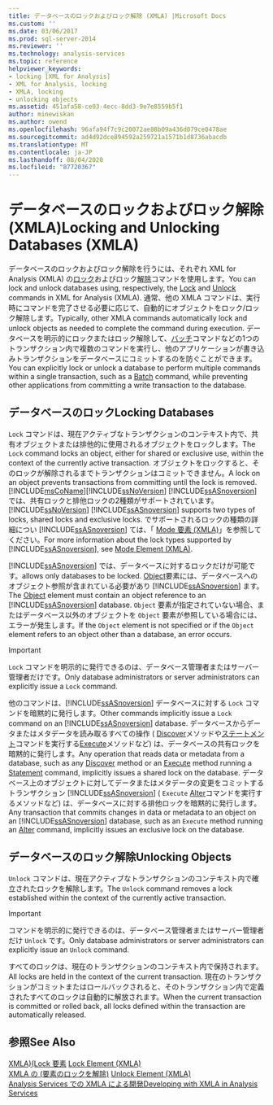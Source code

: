 ```yaml
---
title: データベースのロックおよびロック解除 (XMLA) |Microsoft Docs
ms.custom: ''
ms.date: 03/06/2017
ms.prod: sql-server-2014
ms.reviewer: ''
ms.technology: analysis-services
ms.topic: reference
helpviewer_keywords:
- locking [XML for Analysis]
- XML for Analysis, locking
- XMLA, locking
- unlocking objects
ms.assetid: 451afa58-ce03-4ecc-8dd3-9e7e8559b5f1
author: minewiskan
ms.author: owend
ms.openlocfilehash: 96afa94f7c9c20072ae88b09a436d079ce0478ae
ms.sourcegitcommit: ad4d92dce894592a259721a1571b1d8736abacdb
ms.translationtype: MT
ms.contentlocale: ja-JP
ms.lasthandoff: 08/04/2020
ms.locfileid: "87720367"
---
```

# <a name="locking-and-unlocking-databases-xmla"></a><span data-ttu-id="1d72a-102">データベースのロックおよびロック解除 (XMLA)</span><span class="sxs-lookup"><span data-stu-id="1d72a-102">Locking and Unlocking Databases (XMLA)</span></span>
  <span data-ttu-id="1d72a-103">データベースのロックおよびロック解除を行うには、それぞれ XML for Analysis (XMLA) の[ロック](https://docs.microsoft.com/bi-reference/xmla/xml-elements-commands/lock-element-xmla)およびロック[解除](https://docs.microsoft.com/bi-reference/xmla/xml-elements-commands/lock-element-xmla)コマンドを使用します。</span><span class="sxs-lookup"><span data-stu-id="1d72a-103">You can lock and unlock databases using, respectively, the [Lock](https://docs.microsoft.com/bi-reference/xmla/xml-elements-commands/lock-element-xmla) and [Unlock](https://docs.microsoft.com/bi-reference/xmla/xml-elements-commands/lock-element-xmla) commands in XML for Analysis (XMLA).</span></span> <span data-ttu-id="1d72a-104">通常、他の XMLA コマンドは、実行時にコマンドを完了させる必要に応じて、自動的にオブジェクトをロック/ロック解除します。</span><span class="sxs-lookup"><span data-stu-id="1d72a-104">Typically, other XMLA commands automatically lock and unlock objects as needed to complete the command during execution.</span></span> <span data-ttu-id="1d72a-105">データベースを明示的にロックまたはロック解除して、[バッチ](https://docs.microsoft.com/bi-reference/xmla/xml-elements-commands/batch-element-xmla)コマンドなどの1つのトランザクション内で複数のコマンドを実行し、他のアプリケーションが書き込みトランザクションをデータベースにコミットするのを防ぐことができます。</span><span class="sxs-lookup"><span data-stu-id="1d72a-105">You can explicitly lock or unlock a database to perform multiple commands within a single transaction, such as a [Batch](https://docs.microsoft.com/bi-reference/xmla/xml-elements-commands/batch-element-xmla) command, while preventing other applications from committing a write transaction to the database.</span></span>  
  
## <a name="locking-databases"></a><span data-ttu-id="1d72a-106">データベースのロック</span><span class="sxs-lookup"><span data-stu-id="1d72a-106">Locking Databases</span></span>  
 <span data-ttu-id="1d72a-107">`Lock` コマンドは、現在アクティブなトランザクションのコンテキスト内で、共有オブジェクトまたは排他的に使用されるオブジェクトをロックします。</span><span class="sxs-lookup"><span data-stu-id="1d72a-107">The `Lock` command locks an object, either for shared or exclusive use, within the context of the currently active transaction.</span></span> <span data-ttu-id="1d72a-108">オブジェクトをロックすると、そのロックが解除されるまでトランザクションはコミットできません。</span><span class="sxs-lookup"><span data-stu-id="1d72a-108">A lock on an object prevents transactions from committing until the lock is removed.</span></span> [!INCLUDE[msCoName](../../includes/msconame-md.md)]<span data-ttu-id="1d72a-109">[!INCLUDE[ssNoVersion](../../includes/ssnoversion-md.md)] [!INCLUDE[ssASnoversion](../../includes/ssasnoversion-md.md)] では、共有ロックと排他ロックの2種類がサポートされています。</span><span class="sxs-lookup"><span data-stu-id="1d72a-109">[!INCLUDE[ssNoVersion](../../includes/ssnoversion-md.md)] [!INCLUDE[ssASnoversion](../../includes/ssasnoversion-md.md)] supports two types of locks, shared locks and exclusive locks.</span></span> <span data-ttu-id="1d72a-110">でサポートされるロックの種類の詳細につい [!INCLUDE[ssASnoversion](../../includes/ssasnoversion-md.md)] ては、「 [Mode 要素 &#40;XMLA&#41;](https://docs.microsoft.com/bi-reference/xmla/xml-elements-properties/mode-element-xmla)」を参照してください。</span><span class="sxs-lookup"><span data-stu-id="1d72a-110">For more information about the lock types supported by [!INCLUDE[ssASnoversion](../../includes/ssasnoversion-md.md)], see [Mode Element &#40;XMLA&#41;](https://docs.microsoft.com/bi-reference/xmla/xml-elements-properties/mode-element-xmla).</span></span>  
  
 [!INCLUDE[ssASnoversion](../../includes/ssasnoversion-md.md)] <span data-ttu-id="1d72a-111">では、データベースに対するロックだけが可能です。</span><span class="sxs-lookup"><span data-stu-id="1d72a-111">allows only databases to be locked.</span></span> <span data-ttu-id="1d72a-112">[Object](https://docs.microsoft.com/bi-reference/xmla/xml-elements-properties/object-element-xmla)要素には、データベースへのオブジェクト参照が含まれている必要があり [!INCLUDE[ssASnoversion](../../includes/ssasnoversion-md.md)] ます。</span><span class="sxs-lookup"><span data-stu-id="1d72a-112">The [Object](https://docs.microsoft.com/bi-reference/xmla/xml-elements-properties/object-element-xmla) element must contain an object reference to an [!INCLUDE[ssASnoversion](../../includes/ssasnoversion-md.md)] database.</span></span> <span data-ttu-id="1d72a-113">`Object` 要素が指定されていない場合、またはデータベース以外のオブジェクトを `Object` 要素が参照している場合には、エラーが発生します。</span><span class="sxs-lookup"><span data-stu-id="1d72a-113">If the `Object` element is not specified or if the `Object` element refers to an object other than a database, an error occurs.</span></span>  
  
> [!IMPORTANT]  
>  <span data-ttu-id="1d72a-114">`Lock` コマンドを明示的に発行できるのは、データベース管理者またはサーバー管理者だけです。</span><span class="sxs-lookup"><span data-stu-id="1d72a-114">Only database administrators or server administrators can explicitly issue a `Lock` command.</span></span>  
  
 <span data-ttu-id="1d72a-115">他のコマンドは、[!INCLUDE[ssASnoversion](../../includes/ssasnoversion-md.md)] データベースに対する `Lock` コマンドを暗黙的に発行します。</span><span class="sxs-lookup"><span data-stu-id="1d72a-115">Other commands implicitly issue a `Lock` command on an [!INCLUDE[ssASnoversion](../../includes/ssasnoversion-md.md)] database.</span></span> <span data-ttu-id="1d72a-116">データベースからデータまたはメタデータを読み取るすべての操作 ( [Discover](https://docs.microsoft.com/bi-reference/xmla/xml-elements-methods-discover)メソッドや[ステートメント](https://docs.microsoft.com/bi-reference/xmla/xml-elements-commands/statement-element-xmla)コマンドを実行する[Execute](https://docs.microsoft.com/bi-reference/xmla/xml-elements-methods-execute)メソッドなど) は、データベースの共有ロックを暗黙的に発行します。</span><span class="sxs-lookup"><span data-stu-id="1d72a-116">Any operation that reads data or metadata from a database, such as any [Discover](https://docs.microsoft.com/bi-reference/xmla/xml-elements-methods-discover) method or an [Execute](https://docs.microsoft.com/bi-reference/xmla/xml-elements-methods-execute) method running a [Statement](https://docs.microsoft.com/bi-reference/xmla/xml-elements-commands/statement-element-xmla) command, implicitly issues a shared lock on the database.</span></span> <span data-ttu-id="1d72a-117">データベース上のオブジェクトに対してデータまたはメタデータの変更をコミットするトランザクション [!INCLUDE[ssASnoversion](../../includes/ssasnoversion-md.md)] ( `Execute` [Alter](https://docs.microsoft.com/bi-reference/xmla/xml-elements-commands/alter-element-xmla)コマンドを実行するメソッドなど) は、データベースに対する排他ロックを暗黙的に発行します。</span><span class="sxs-lookup"><span data-stu-id="1d72a-117">Any transaction that commits changes in data or metadata to an object on an [!INCLUDE[ssASnoversion](../../includes/ssasnoversion-md.md)] database, such as an `Execute` method running an [Alter](https://docs.microsoft.com/bi-reference/xmla/xml-elements-commands/alter-element-xmla) command, implicitly issues an exclusive lock on the database.</span></span>  
  
## <a name="unlocking-objects"></a><span data-ttu-id="1d72a-118">データベースのロック解除</span><span class="sxs-lookup"><span data-stu-id="1d72a-118">Unlocking Objects</span></span>  
 <span data-ttu-id="1d72a-119">`Unlock` コマンドは、現在アクティブなトランザクションのコンテキスト内で確立されたロックを解除します。</span><span class="sxs-lookup"><span data-stu-id="1d72a-119">The `Unlock` command removes a lock established within the context of the currently active transaction.</span></span>  
  
> [!IMPORTANT]  
>  <span data-ttu-id="1d72a-120">コマンドを明示的に発行できるのは、データベース管理者またはサーバー管理者だけ `Unlock` です。</span><span class="sxs-lookup"><span data-stu-id="1d72a-120">Only database administrators or server administrators can explicitly issue an `Unlock` command.</span></span>  
  
 <span data-ttu-id="1d72a-121">すべてのロックは、現在のトランザクションのコンテキスト内で保持されます。</span><span class="sxs-lookup"><span data-stu-id="1d72a-121">All locks are held in the context of the current transaction.</span></span> <span data-ttu-id="1d72a-122">現在のトランザクションがコミットまたはロールバックされると、そのトランザクション内で定義されたすべてのロックは自動的に解放されます。</span><span class="sxs-lookup"><span data-stu-id="1d72a-122">When the current transaction is committed or rolled back, all locks defined within the transaction are automatically released.</span></span>  
  
## <a name="see-also"></a><span data-ttu-id="1d72a-123">参照</span><span class="sxs-lookup"><span data-stu-id="1d72a-123">See Also</span></span>  
 <span data-ttu-id="1d72a-124">[XMLA&#41;&#40;Lock 要素](https://docs.microsoft.com/bi-reference/xmla/xml-elements-commands/lock-element-xmla) </span><span class="sxs-lookup"><span data-stu-id="1d72a-124">[Lock Element &#40;XMLA&#41;](https://docs.microsoft.com/bi-reference/xmla/xml-elements-commands/lock-element-xmla) </span></span>  
 <span data-ttu-id="1d72a-125">[XMLA の &#40;要素のロックを解除&#41;](https://docs.microsoft.com/bi-reference/xmla/xml-elements-commands/lock-element-xmla) </span><span class="sxs-lookup"><span data-stu-id="1d72a-125">[Unlock Element &#40;XMLA&#41;](https://docs.microsoft.com/bi-reference/xmla/xml-elements-commands/lock-element-xmla) </span></span>  
 [<span data-ttu-id="1d72a-126">Analysis Services での XMLA による開発</span><span class="sxs-lookup"><span data-stu-id="1d72a-126">Developing with XMLA in Analysis Services</span></span>](developing-with-xmla-in-analysis-services.md)  
  
  
